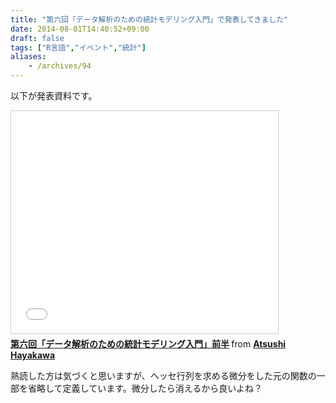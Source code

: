 ```yaml
---
title: "第六回「データ解析のための統計モデリング入門」で発表してきました"
date: 2014-08-01T14:40:52+09:00
draft: false
tags: ["R言語","イベント","統計"]
aliases:
    - /archives/94
---
```


以下が発表資料です。

<iframe src="//www.slideshare.net/slideshow/embed_code/37454546" width="427" height="356" frameborder="0" marginwidth="0" marginheight="0" scrolling="no" style="border:1px solid #CCC; border-width:1px; margin-bottom:5px; max-width: 100%;" allowfullscreen> </iframe> <div style="margin-bottom:5px"> <strong> <a href="https://www.slideshare.net/gepuro/ss-37454546" title="第六回「データ解析のための統計モデリング入門」前半" target="_blank">第六回「データ解析のための統計モデリング入門」前半</a> </strong> from <strong><a href="http://www.slideshare.net/gepuro" target="_blank">Atsushi Hayakawa</a></strong> </div>

熟読した方は気づくと思いますが、ヘッセ行列を求める微分をした元の関数の一部を省略して定義しています。微分したら消えるから良いよね？



